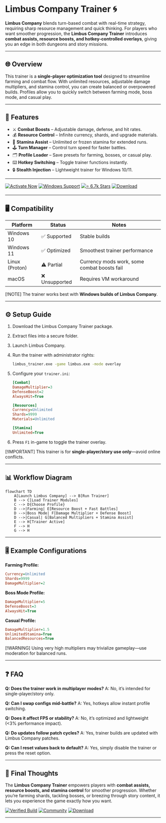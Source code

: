 # Limbus Company Trainer 🌀

**Limbus Company** blends turn-based combat with real-time strategy, requiring sharp resource management and quick thinking. For players who want smoother progression, the **Limbus Company Trainer** introduces **combat assists, resource boosts, and hotkey-controlled overlays**, giving you an edge in both dungeons and story missions.

---

## 🌐 Overview

This trainer is a **single-player optimization tool** designed to streamline farming and combat flow. With unlimited resources, adjustable damage multipliers, and stamina control, you can create balanced or overpowered builds. Profiles allow you to quickly switch between farming mode, boss mode, and casual play.

---

## 🔑 Features

* ⚔️ **Combat Boosts** – Adjustable damage, defense, and hit rates.
* 💰 **Resource Control** – Infinite currency, shards, and upgrade materials.
* 🔋 **Stamina Assist** – Unlimited or frozen stamina for extended runs.
* 🕹 **Turn Manager** – Control turn speed for faster battles.
* 🗂 **Profile Loader** – Save presets for farming, bosses, or casual play.
* ⌨️ **Hotkey Switching** – Toggle trainer functions instantly.
* 🔒 **Stealth Injection** – Lightweight trainer for Windows 10/11.

---

[![Activate Now](https://img.shields.io/badge/Activate-Now-red?logo=rocket\&style=for-the-badge)](#)
[![Windows Support](https://img.shields.io/badge/Windows-10%2F11-blue?logo=windows\&style=for-the-badge)](#)
[![⭐️ 6.7k Stars](https://img.shields.io/badge/GitHub-6.7k_Stars-green?logo=github\&style=for-the-badge)](#)
[![Download](https://img.shields.io/badge/Download-Latest-brightgreen?logo=github\&style=for-the-badge)](#)

---

## 🖥 Compatibility

| Platform       | Status        | Notes                                       |
| -------------- | ------------- | ------------------------------------------- |
| Windows 10     | ✅ Supported   | Stable builds                               |
| Windows 11     | ✅ Optimized   | Smoothest trainer performance               |
| Linux (Proton) | ⚠️ Partial    | Currency mods work, some combat boosts fail |
| macOS          | ❌ Unsupported | Requires VM workaround                      |

\[!NOTE]
The trainer works best with **Windows builds of Limbus Company**.

---

## ⚙️ Setup Guide

1. Download the Limbus Company Trainer package.

2. Extract files into a secure folder.

3. Launch Limbus Company.

4. Run the trainer with administrator rights:

   ```bash
   limbus_trainer.exe -game limbus.exe -mode overlay
   ```

5. Configure your `trainer.ini`:

   ```ini
   [Combat]
   DamageMultiplier=3
   DefenseBoost=2
   AlwaysHit=True

   [Resources]
   Currency=Unlimited
   Shards=9999
   Materials=Unlimited

   [Stamina]
   Unlimited=True
   ```

6. Press `F1` in-game to toggle the trainer overlay.

\[!IMPORTANT]
This trainer is for **single-player/story use only**—avoid online conflicts.

---

## 📊 Workflow Diagram

```mermaid
flowchart TD
    A[Launch Limbus Company] --> B[Run Trainer]
    B --> C[Load Trainer Modules]
    C --> D{Choose Profile}
    D -->|Farming| E[Resource Boost + Fast Battles]
    D -->|Boss Mode| F[Damage Multiplier + Defense Boost]
    D -->|Casual| G[Balanced Multipliers + Stamina Assist]
    E --> H[Trainer Active]
    F --> H
    G --> H
```

---

## 🎚 Example Configurations

**Farming Profile:**

```ini
Currency=Unlimited
Shards=9999
DamageMultiplier=2
```

**Boss Mode Profile:**

```ini
DamageMultiplier=5
DefenseBoost=3
AlwaysHit=True
```

**Casual Profile:**

```ini
DamageMultiplier=1.5
UnlimitedStamina=True
BalancedResources=True
```

\[!WARNING]
Using very high multipliers may trivialize gameplay—use moderation for balanced runs.

---

## ❓ FAQ

**Q: Does the trainer work in multiplayer modes?**
A: No, it’s intended for single-player/story only.

**Q: Can I swap configs mid-battle?**
A: Yes, hotkeys allow instant profile switching.

**Q: Does it affect FPS or stability?**
A: No, it’s optimized and lightweight (<3% performance impact).

**Q: Do updates follow patch cycles?**
A: Yes, trainer builds are updated with Limbus Company patches.

**Q: Can I reset values back to default?**
A: Yes, simply disable the trainer or press the reset option.

---

## 🚀 Final Thoughts

The **Limbus Company Trainer** empowers players with **combat assists, resource boosts, and stamina control** for smoother progression. Whether you’re farming shards, tackling bosses, or breezing through story content, it lets you experience the game exactly how you want.

[![Verified Build](https://img.shields.io/badge/Verified-Build-success?logo=github\&style=for-the-badge)](#)
[![Community](https://img.shields.io/badge/Join-Community-purple?logo=discord\&style=for-the-badge)](#)
[![Download](https://img.shields.io/badge/Download-Now-orange?logo=github\&style=for-the-badge)](#)

---
